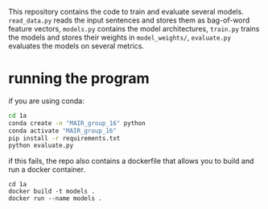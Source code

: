 This repository contains the code to train and evaluate several models. `read_data.py` reads the input sentences and stores them as bag-of-word feature vectors, `models.py` contains the model architectures, `train.py` trains the models and stores their weights in `model_weights/`, `evaluate.py` evaluates the models on several metrics. 

# running the program

if you are using conda:

```bash
cd 1a
conda create -n "MAIR_group_16" python
conda activate "MAIR_group_16"
pip install -r requirements.txt
python evaluate.py
```

if this fails, the repo also contains a dockerfile that allows you to build and run a docker container.
```
cd 1a
docker build -t models .
docker run --name models .

```


